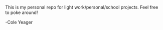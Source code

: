 This is my personal repo for light work/personal/school projects.  Feel free to poke around!

-Cole Yeager
